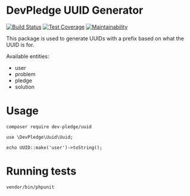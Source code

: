 # DevPledge UUID Generator

[![Build Status](https://travis-ci.org/Dev-Pledge/uuid.svg?branch=master)](https://travis-ci.org/Dev-Pledge/uuid)
[![Test Coverage](https://api.codeclimate.com/v1/badges/72d004733ec3f9f03748/test_coverage)](https://codeclimate.com/github/Dev-Pledge/uuid/test_coverage)
[![Maintainability](https://api.codeclimate.com/v1/badges/72d004733ec3f9f03748/maintainability)](https://codeclimate.com/github/Dev-Pledge/uuid/maintainability)

This package is used to generate UUIDs with a prefix based on what the UUID is for.

Available entities:
* user
* problem
* pledge
* solution

# Usage
```
composer require dev-pledge/uuid
```
```
use \DevPledge\Uuid\Uuid;

echo UUID::make('user')->toString();
```

# Running tests
```
vendor/bin/phpunit
```